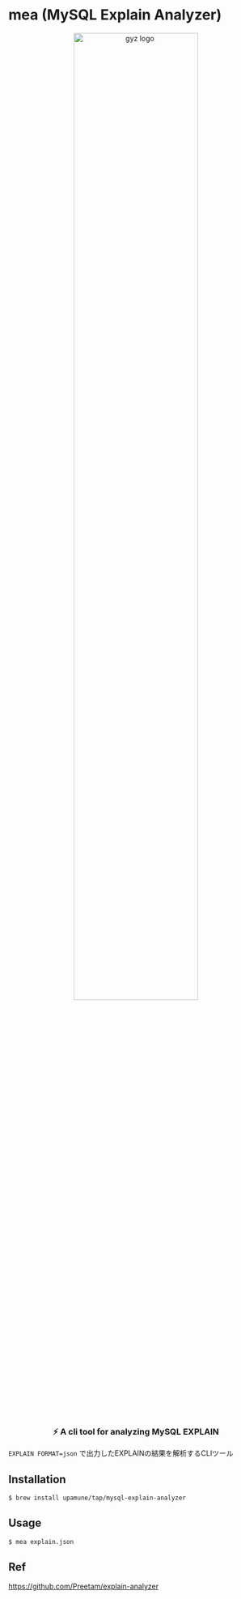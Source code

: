 # mea (MySQL Explain Analyzer)

<p align="center">
  <img align="center" src="https://i.gyazo.com/5b5f293edcdf4c8797c3e4136c003c0c.png" height="70%" width="70%"  alt="gyz logo"/>
</p>

<h3 align="center">
  <b>
    ⚡️ A cli tool for analyzing MySQL EXPLAIN
  </b>
</h3 >


`EXPLAIN FORMAT=json` で出力したEXPLAINの結果を解析するCLIツール

## Installation

```bash
$ brew install upamune/tap/mysql-explain-analyzer
```

## Usage

```bash
$ mea explain.json
```

## Ref

https://github.com/Preetam/explain-analyzer
